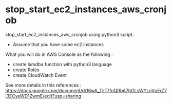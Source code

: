 # stop_start_ec2_instances_aws_cronjob
stop_start_ec2_instances_aws_cronjob using python3 script. 

- Assume that you have some ec2 instances

What you will do in AWS Console as the following :
- create lamdba function with python3 language
- create Roles
- create CloudWatch Event

See more details in this references : https://docs.google.com/document/d/16wA_TiIT7foQRbA7hGLsWYLnVuErZ7i3ECyeWD1ZwmE/edit?usp=sharing


